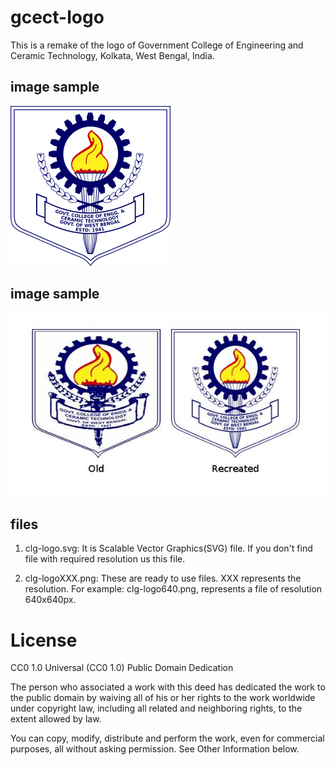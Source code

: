 # gcect-logo
This is a remake of the logo of Government College of Engineering and Ceramic Technology, Kolkata, West Bengal, India.

## image sample

![image_sample](clg-logo256.png)

## image sample

![comparision_image](comparision.jpg)


## files
1. clg-logo.svg: It is Scalable Vector Graphics(SVG) file. If you don't find file with required resolution us this file.

2. clg-logoXXX.png: These are ready to use files. XXX represents the resolution. For example: clg-logo640.png, represents a file of resolution 640x640px.

# License

CC0 1.0 Universal (CC0 1.0) 
Public Domain Dedication

The person who associated a work with this deed has dedicated the work to the public domain by waiving all of his or her rights to the work worldwide under copyright law, including all related and neighboring rights, to the extent allowed by law.

You can copy, modify, distribute and perform the work, even for commercial purposes, all without asking permission. See Other Information below.
